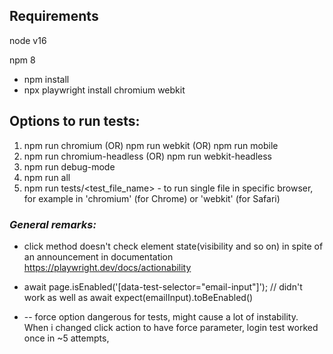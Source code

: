 ## Requirements 
 node v16

 npm 8
 - npm install
 - npx playwright install chromium webkit 

## Options to run tests:
 1. npm run chromium (OR) npm run webkit (OR) npm run mobile
 2. npm run chromium-headless (OR) npm run webkit-headless
 3. npm run debug-mode
 4. npm run all
 5. npm run <browser> tests/<test_file_name>   - to run single file in specific browser, for example in 'chromium' (for Chrome) or 'webkit' (for Safari)


### *General remarks:*

 - click method doesn't check element state(visibility and so on) in spite of an announcement in documentation https://playwright.dev/docs/actionability

 - await page.isEnabled('[data-test-selector="email-input"]'); // didn't work as well as
    await expect(emailInput).toBeEnabled()
 - -- force option dangerous for tests, might cause a lot of instability. When i changed click action to have force parameter, login test worked once in ~5 attempts,
